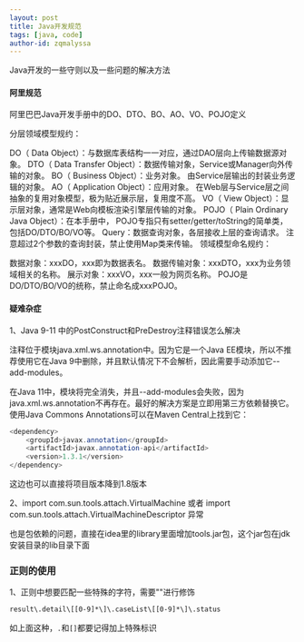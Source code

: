 ```yaml
---
layout: post
title: Java开发规范
tags: [java, code]
author-id: zqmalyssa
---
```


Java开发的一些守则以及一些问题的解决方法

#### 阿里规范

阿里巴巴Java开发手册中的DO、DTO、BO、AO、VO、POJO定义

分层领域模型规约：

DO（ Data Object）：与数据库表结构一一对应，通过DAO层向上传输数据源对象。
DTO（ Data Transfer Object）：数据传输对象，Service或Manager向外传输的对象。
BO（ Business Object）：业务对象。 由Service层输出的封装业务逻辑的对象。
AO（ Application Object）：应用对象。 在Web层与Service层之间抽象的复用对象模型，极为贴近展示层，复用度不高。
VO（ View Object）：显示层对象，通常是Web向模板渲染引擎层传输的对象。
POJO（ Plain Ordinary Java Object）：在本手册中， POJO专指只有setter/getter/toString的简单类，包括DO/DTO/BO/VO等。
Query：数据查询对象，各层接收上层的查询请求。 注意超过2个参数的查询封装，禁止使用Map类来传输。
领域模型命名规约：

数据对象：xxxDO，xxx即为数据表名。
数据传输对象：xxxDTO，xxx为业务领域相关的名称。
展示对象：xxxVO，xxx一般为网页名称。
POJO是DO/DTO/BO/VO的统称，禁止命名成xxxPOJO。

#### 疑难杂症

1、Java 9-11 中的PostConstruct和PreDestroy注释错误怎么解决

注释位于模块java.xml.ws.annotation中。因为它是一个Java EE模块，所以不推荐使用它在Java 9中删除，并且默认情况下不会解析，因此需要手动添加它--add-modules。

在Java 11中，模块将完全消失，并且--add-modules会失败，因为java.xml.ws.annotation不再存在。最好的解决方案是立即用第三方依赖替换它。使用Java Commons Annotations可以在Maven Central上找到它：

```java
<dependency>
    <groupId>javax.annotation</groupId>
    <artifactId>javax.annotation-api</artifactId>
    <version>1.3.1</version>
</dependency>
```

这边也可以直接将项目版本降到1.8版本

2、import com.sun.tools.attach.VirtualMachine 或者 import com.sun.tools.attach.VirtualMachineDescriptor 异常

也是包依赖的问题，直接在idea里的library里面增加tools.jar包，这个jar包在jdk安装目录的lib目录下面

### 正则的使用

1、正则中想要匹配一些特殊的字符，需要"\"进行修饰

```html
result\.detail\[[0-9]*\]\.caseList\[[0-9]*\]\.status
```
如上面这种，`.`和`[]`都要记得加上特殊标识
